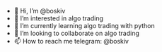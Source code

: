 - 👋 Hi, I’m @boskiv
- 👀 I’m interested in algo trading
- 🌱 I’m currently learning algo trading with python
- 💞️ I’m looking to collaborate on algo trading
- 📫 How to reach me telegram: @boskiv

<!---
boskiv/boskiv is a ✨ special ✨ repository because its `README.md` (this file) appears on your GitHub profile.
You can click the Preview link to take a look at your changes.
--->
